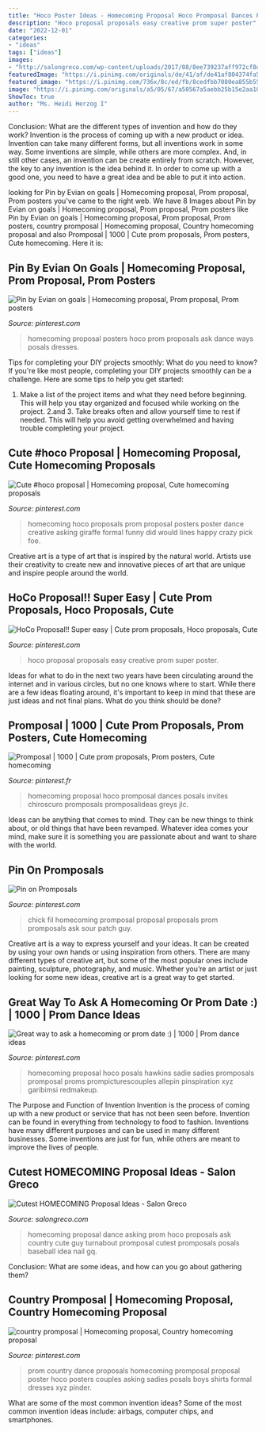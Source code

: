 ```yaml
---
title: "Hoco Poster Ideas - Homecoming Proposal Hoco Promposal Dances Posals Invites Chiroscuro Promposals Promposalideas Greys Jlc"
description: "Hoco proposal proposals easy creative prom super poster"
date: "2022-12-01"
categories:
- "ideas"
tags: ["ideas"]
images:
- "http://salongreco.com/wp-content/uploads/2017/08/8ee739237aff972cf8d3253f11ca7e6d-country-prom-proposal-dance-proposal.jpg"
featuredImage: "https://i.pinimg.com/originals/de/41/af/de41af804374fa55dddf92d1a3a6b702.jpg"
featured_image: "https://i.pinimg.com/736x/8c/ed/fb/8cedfbb7080ea855b55c59da2f87dbc8--cute-homecoming-proposals-hoco-proposals.jpg"
image: "https://i.pinimg.com/originals/a5/05/67/a50567a5aebb25b15e2aa1064238bc12.jpg"
ShowToc: true
author: "Ms. Heidi Herzog I"
---
```



Conclusion: What are the different types of invention and how do they work?
Invention is the process of coming up with a new product or idea. Invention can take many different forms, but all inventions work in some way. Some inventions are simple, while others are more complex. And, in still other cases, an invention can be create entirely from scratch. However, the key to any invention is the idea behind it. In order to come up with a good one, you need to have a great idea and be able to put it into action.

	

		
looking for Pin by Evian on goals | Homecoming proposal, Prom proposal, Prom posters you've came to the right web. We have 8 Images about Pin by Evian on goals | Homecoming proposal, Prom proposal, Prom posters like Pin by Evian on goals | Homecoming proposal, Prom proposal, Prom posters, country promposal | Homecoming proposal, Country homecoming proposal and also Promposal | 1000 | Cute prom proposals, Prom posters, Cute homecoming. Here it is:
		
    
## Pin By Evian On Goals | Homecoming Proposal, Prom Proposal, Prom Posters

<img loading=lazy src="https://i.pinimg.com/originals/5c/5f/32/5c5f324db95752e1abc730d700188a4e.jpg" onerror="this.onerror=null;this.src='https://tse4.mm.bing.net/th?id=OIP._yaieU_ZXuCgglgmTFiHEwHaJ4&amp;pid=15.1';" alt="Pin by Evian on goals | Homecoming proposal, Prom proposal, Prom posters">

_Source: pinterest.com_

>homecoming proposal posters hoco prom proposals ask dance ways posals dresses. 

	

Tips for completing your DIY projects smoothly: What do you need to know?
If you're like most people, completing your DIY projects smoothly can be a challenge. Here are some tips to help you get started: 
1. Make a list of the project items and what they need before beginning. This will help you stay organized and focused while working on the project. 
2.аnd 3. Take breaks often and allow yourself time to rest if needed. This will help you avoid getting overwhelmed and having trouble completing your project.

    
## Cute #hoco Proposal | Homecoming Proposal, Cute Homecoming Proposals

<img loading=lazy src="https://i.pinimg.com/736x/8c/ed/fb/8cedfbb7080ea855b55c59da2f87dbc8--cute-homecoming-proposals-hoco-proposals.jpg" onerror="this.onerror=null;this.src='https://tse2.mm.bing.net/th?id=OIP.RsbLdPMDLOmKHUfiuADMiQHaJ3&amp;pid=15.1';" alt="Cute #hoco proposal | Homecoming proposal, Cute homecoming proposals">

_Source: pinterest.com_

>homecoming hoco proposals prom proposal posters poster dance creative asking giraffe formal funny did would lines happy crazy pick foe. 

	

Creative art is a type of art that is inspired by the natural world. Artists use their creativity to create new and innovative pieces of art that are unique and inspire people around the world.

    
## HoCo Proposal!! Super Easy | Cute Prom Proposals, Hoco Proposals, Cute

<img loading=lazy src="https://i.pinimg.com/736x/32/cb/42/32cb4299e5af2a1d5d7ed2c63fbb14ce--hoco-proposals-super-easy.jpg" onerror="this.onerror=null;this.src='https://tse1.mm.bing.net/th?id=OIP.A0X6E4ET3dVxlvFoJozWpwHaNL&amp;pid=15.1';" alt="HoCo Proposal!! Super easy | Cute prom proposals, Hoco proposals, Cute">

_Source: pinterest.com_

>hoco proposal proposals easy creative prom super poster. 

	

Ideas for what to do in the next two years have been circulating around the internet and in various circles, but no one knows where to start. While there are a few ideas floating around, it's important to keep in mind that these are just ideas and not final plans. What do you think should be done?

    
## Promposal | 1000 | Cute Prom Proposals, Prom Posters, Cute Homecoming

<img loading=lazy src="https://i.pinimg.com/originals/2a/f8/27/2af827abb256849206ecd3111ae1d2a3.jpg" onerror="this.onerror=null;this.src='https://tse1.mm.bing.net/th?id=OIP.GpaRa8vKeaHnRO0lPyn_ugHaNL&amp;pid=15.1';" alt="Promposal | 1000 | Cute prom proposals, Prom posters, Cute homecoming">

_Source: pinterest.fr_

>homecoming proposal hoco promposal dances posals invites chiroscuro promposals promposalideas greys jlc. 

	

Ideas can be anything that comes to mind. They can be new things to think about, or old things that have been revamped. Whatever idea comes your mind, make sure it is something you are passionate about and want to share with the world.

    
## Pin On Promposals

<img loading=lazy src="https://i.pinimg.com/originals/a5/05/67/a50567a5aebb25b15e2aa1064238bc12.jpg" onerror="this.onerror=null;this.src='https://tse1.mm.bing.net/th?id=OIP.kildHuuN1lzYg9Z6PL-vfAHaJ4&amp;pid=15.1';" alt="Pin on Promposals">

_Source: pinterest.com_

>chick fil homecoming promposal proposal proposals prom promposals ask sour patch guy. 

	

Creative art is a way to express yourself and your ideas. It can be created by using your own hands or using inspiration from others. There are many different types of creative art, but some of the most popular ones include painting, sculpture, photography, and music. Whether you’re an artist or just looking for some new ideas, creative art is a great way to get started.

    
## Great Way To Ask A Homecoming Or Prom Date :) | 1000 | Prom Dance Ideas

<img loading=lazy src="https://i.pinimg.com/originals/15/6a/09/156a09c542d8ddcefb0b2357441d1d42.jpg" onerror="this.onerror=null;this.src='https://tse3.mm.bing.net/th?id=OIP.1IVhEAnfS9M6Mz2GdUqzmAHaJ6&amp;pid=15.1';" alt="Great way to ask a homecoming or prom date :) | 1000 | Prom dance ideas">

_Source: pinterest.com_

>homecoming proposal hoco posals hawkins sadie sadies promposals promposal proms prompicturescouples allepin pinspiration xyz garibimsi redmakeup. 

	

The Purpose and Function of Invention
Invention is the process of coming up with a new product or service that has not been seen before. Invention can be found in everything from technology to food to fashion. Inventions have many different purposes and can be used in many different businesses. Some inventions are just for fun, while others are meant to improve the lives of people.

    
## Cutest HOMECOMING Proposal Ideas - Salon Greco

<img loading=lazy src="http://salongreco.com/wp-content/uploads/2017/08/8ee739237aff972cf8d3253f11ca7e6d-country-prom-proposal-dance-proposal.jpg" onerror="this.onerror=null;this.src='https://tse1.mm.bing.net/th?id=OIP.ZRz7bMHq8SobMdvQFjCMBgHaJ4&amp;pid=15.1';" alt="Cutest HOMECOMING Proposal Ideas - Salon Greco">

_Source: salongreco.com_

>homecoming proposal dance asking prom hoco proposals ask country cute guy turnabout promposal cutest promposals posals baseball idea nail gq. 

	

Conclusion: What are some ideas, and how can you go about gathering them?
 

    
## Country Promposal | Homecoming Proposal, Country Homecoming Proposal

<img loading=lazy src="https://i.pinimg.com/originals/de/41/af/de41af804374fa55dddf92d1a3a6b702.jpg" onerror="this.onerror=null;this.src='https://tse4.mm.bing.net/th?id=OIP.lJvWBo0NiNUZyhNgivYUDgHaJ4&amp;pid=15.1';" alt="country promposal | Homecoming proposal, Country homecoming proposal">

_Source: pinterest.com_

>prom country dance proposals homecoming promposal proposal poster hoco posters couples asking sadies posals boys shirts formal dresses xyz pinder. 

	

What are some of the most common invention ideas?
Some of the most common invention ideas include: airbags, computer chips, and smartphones.

